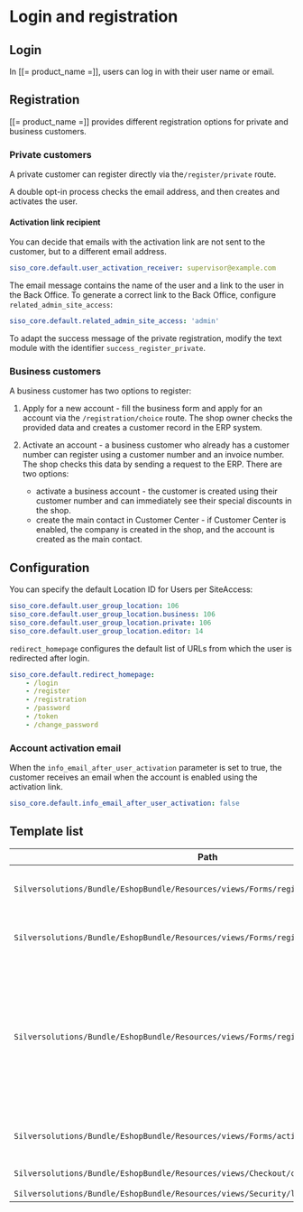 # Login and registration

## Login

In [[= product_name =]], users can log in with their user name or email.

## Registration

[[= product_name =]] provides different registration options for private and business customers.

### Private customers

A private customer can register directly via the`/register/private` route.

A double opt-in process checks the email address, and then creates and activates the user.

#### Activation link recipient

You can decide that emails with the activation link are not sent to the customer, but to a different email address.

``` yaml
siso_core.default.user_activation_receiver: supervisor@example.com
```

The email message contains the name of the user and a link to the user in the Back Office.
To generate a correct link to the Back Office, configure `related_admin_site_access`:

``` yaml
siso_core.default.related_admin_site_access: 'admin'
```

To adapt the success message of the private registration, modify the text module with the identifier `success_register_private`.

### Business customers

A business customer has two options to register:

1. Apply for a new account - fill the business form and apply for an account via the `/registration/choice` route.
The shop owner checks the provided data and creates a customer record in the ERP system.

1. Activate an account - a business customer who already has a customer number can register using a customer number and an invoice number.
The shop checks this data by sending a request to the ERP. There are two options:

    - activate a business account - the customer is created using their customer number and can immediately see their special discounts in the shop.
    - create the main contact in Customer Center - if Customer Center is enabled, the company is created in the shop, and the account is created as the main contact.  

## Configuration

You can specify the default Location ID for Users per SiteAccess:

``` yaml
siso_core.default.user_group_location: 106
siso_core.default.user_group_location.business: 106
siso_core.default.user_group_location.private: 106
siso_core.default.user_group_location.editor: 14
```

`redirect_homepage` configures the default list of URLs from which the user is redirected after login.

``` yaml
siso_core.default.redirect_homepage:
    - /login
    - /register
    - /registration
    - /password
    - /token
    - /change_password
```

### Account activation email

When the `info_email_after_user_activation` parameter is set to true,
the customer receives an email when the account is enabled using the activation link.

``` yaml
siso_core.default.info_email_after_user_activation: false
```

## Template list

| Path     | Description        |
| -------- | ------------------ |
| `Silversolutions/Bundle/EshopBundle/Resources/views/Forms/register_private.html.twig`  | Form for private customer registration |
| `Silversolutions/Bundle/EshopBundle/Resources/views/Forms/register_business.html.twig` | Form for business customer registration  |
| `Silversolutions/Bundle/EshopBundle/Resources/views/Forms/register_choice.html.twig`   | Overview page for registration, which offers buttons for the different registration types (and activation of existing customers) |
| `Silversolutions/Bundle/EshopBundle/Resources/views/Forms/activate_business.html.twig` | Form for activating existing customers   |
| `Silversolutions/Bundle/EshopBundle/Resources/views/Checkout/checkout_login.html.twig`   | Login form in checkout   |
| `Silversolutions/Bundle/EshopBundle/Resources/views/Security/login.html.twig`   | Login form  |
